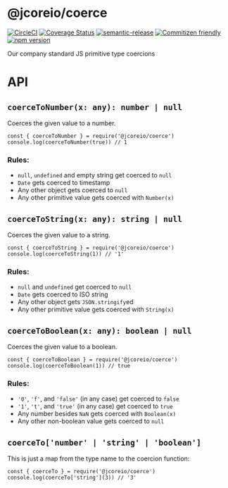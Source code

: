 # @jcoreio/coerce

[![CircleCI](https://circleci.com/gh/jcoreio/coerce.svg?style=svg)](https://circleci.com/gh/jcoreio/coerce)
[![Coverage Status](https://codecov.io/gh/jcoreio/coerce/branch/master/graph/badge.svg)](https://codecov.io/gh/jcoreio/coerce)
[![semantic-release](https://img.shields.io/badge/%20%20%F0%9F%93%A6%F0%9F%9A%80-semantic--release-e10079.svg)](https://github.com/semantic-release/semantic-release)
[![Commitizen friendly](https://img.shields.io/badge/commitizen-friendly-brightgreen.svg)](http://commitizen.github.io/cz-cli/)
[![npm version](https://badge.fury.io/js/%40jcoreio%2Fcoerce.svg)](https://badge.fury.io/js/%40jcoreio%2Fcoerce)

Our company standard JS primitive type coercions

# API

## `coerceToNumber(x: any): number | null`

Coerces the given value to a number.

```
const { coerceToNumber } = require('@jcoreio/coerce')
console.log(coerceToNumber(true)) // 1
```

### Rules:

- `null`, `undefined` and empty string get coerced to `null`
- `Date` gets coerced to timestamp
- Any other object gets coerced to `null`
- Any other primitive value gets coerced with `Number(x)`

## `coerceToString(x: any): string | null`

Coerces the given value to a string.

```
const { coerceToString } = require('@jcoreio/coerce')
console.log(coerceToString(1)) // '1'
```

### Rules:

- `null` and `undefined` get coerced to `null`
- `Date` gets coerced to ISO string
- Any other object gets `JSON.stringify`ed
- Any other primitive value gets coerced with `String(x)`

## `coerceToBoolean(x: any): boolean | null`

Coerces the given value to a boolean.

```
const { coerceToBoolean } = require('@jcoreio/coerce')
console.log(coerceToBoolean(1)) // true
```

### Rules:

- `'0'`, `'f'`, and `'false'` (in any case) get coerced to `false`
- `'1'`, `'t'`, and `'true'` (in any case) get coerced to `true`
- Any number besides `NaN` gets coerced with `Boolean(x)`
- Any other non-boolean value gets coerced to `null`

## `coerceTo['number' | 'string' | 'boolean']`

This is just a map from the type name to the coercion function:

```
const { coerceTo } = require('@jcoreio/coerce')
console.log(coerceTo['string'](3)) // '3'
```
